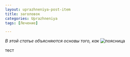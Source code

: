 ```yaml
---
layout: uprazhneniya-post-item
title: заголовок
categories: Uprazhneniya
tags: [Лечение]

---
```

*В этой статье объясняются основы того, как*
![поясница](/images/.jpg)

тест